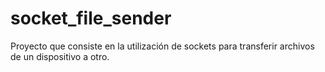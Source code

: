 # socket_file_sender
Proyecto que consiste en la utilización de sockets para transferir archivos de un dispositivo a otro.
